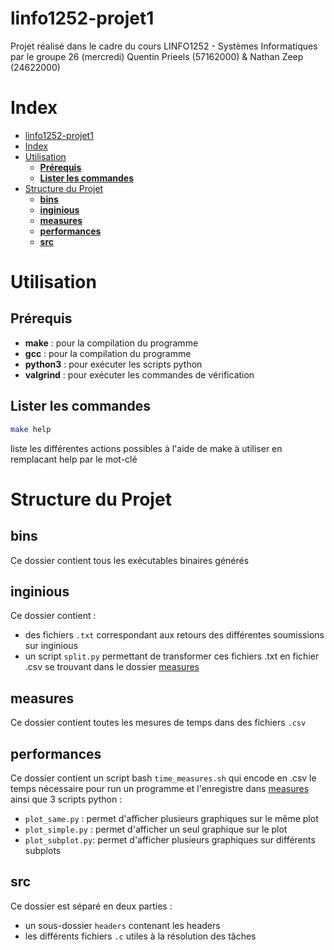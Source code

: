 # linfo1252-projet1
Projet réalisé dans le cadre du cours LINFO1252 - Systèmes Informatiques par le groupe 26 (mercredi)
Quentin Prieels (57162000) & Nathan Zeep (24622000)

# Index
- [linfo1252-projet1](#linfo1252-projet1)
- [Index](#index)
- [Utilisation](#utilisation)
  - [**Prérequis**](#prérequis)
  - [**Lister les commandes**](#lister-les-commandes)
- [Structure du Projet](#structure-du-projet)
  - [**bins**](#bins)
  - [**inginious**](#inginious)
  - [**measures**](#measures)
  - [**performances**](#performances)
  - [**src**](#src)

# Utilisation

## **Prérequis**
* **make** : pour la compilation du programme
* **gcc** : pour la compilation du programme
* **python3** : pour exécuter les scripts python
* **valgrind** : pour exécuter les commandes de vérification

## **Lister les commandes**
```sh
make help
```
liste les différentes actions possibles à l'aide de make à utiliser en remplacant help par le mot-clé
# Structure du Projet
## **bins**
Ce dossier contient tous les exécutables binaires générés
## **inginious**
Ce dossier contient :
  - des fichiers `.txt` correspondant aux retours des différentes soumissions sur inginious 
  - un script `split.py` permettant de transformer ces fichiers .txt en fichier .csv se trouvant dans le dossier [measures](#measures)
## **measures**
Ce dossier contient toutes les mesures de temps dans des fichiers `.csv`
## **performances**
Ce dossier contient un script bash `time_measures.sh` qui encode en .csv le temps nécessaire pour run un programme et l'enregistre dans [measures](#measures)
ainsi que 3 scripts python :
  - `plot_same.py` : permet d'afficher plusieurs graphiques sur le même plot
  - `plot_simple.py` : permet d'afficher un seul graphique sur le plot
  - `plot_subplot.py`: permet d'afficher plusieurs graphiques sur différents subplots
## **src**
Ce dossier est séparé en deux parties :
- un sous-dossier `headers` contenant les headers
- les différents fichiers `.c` utiles à la résolution des tâches